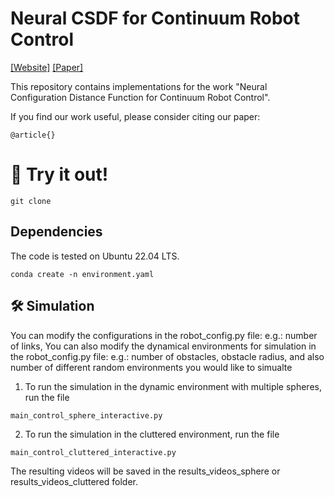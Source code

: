 Neural CSDF for Continuum Robot Control
===========================================

[[Website]](https://github.com)
[[Paper]](https://arxiv.org)

This repository contains implementations for the work "Neural Configuration Distance Function for Continuum Robot Control".

If you find our work useful, please consider citing our paper:
```
@article{}
```

# 🛝 Try it out!
```
git clone 
```

## Dependencies
The code is tested on Ubuntu 22.04 LTS. 

```
conda create -n environment.yaml
```

## 🛠️ Simulation

You can modify the configurations in the robot_config.py file: 
e.g.: number of links, 
You can also modify the dynamical environments for simulation in the robot_config.py file: 
e.g.: number of obstacles, obstacle radius, and also number of different random environments you would like to simualte


1. To run the simulation in the dynamic environment with multiple spheres, run the file
```
main_control_sphere_interactive.py
```


2. To run the simulation in the cluttered environment, run the file
```
main_control_cluttered_interactive.py
```

The resulting videos will be saved in the results_videos_sphere or results_videos_cluttered folder. 

